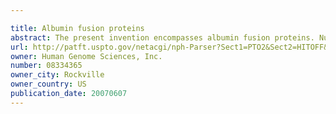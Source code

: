 ```yaml
---

title: Albumin fusion proteins
abstract: The present invention encompasses albumin fusion proteins. Nucleic acid molecules encoding the albumin fusion proteins of the invention are also encompassed by the invention, as are vectors containing these nucleic acids, host cells transformed with these nucleic acids vectors, and methods of making the albumin fusion proteins of the invention and using these nucleic acids, vectors, and/or host cells. Additionally the present invention encompasses pharmaceutical compositions comprising albumin fusion proteins and methods of treating, preventing, or ameliorating diseases, disorders or conditions using albumin fusion proteins of the invention.
url: http://patft.uspto.gov/netacgi/nph-Parser?Sect1=PTO2&Sect2=HITOFF&p=1&u=%2Fnetahtml%2FPTO%2Fsearch-adv.htm&r=1&f=G&l=50&d=PALL&S1=08334365&OS=08334365&RS=08334365
owner: Human Genome Sciences, Inc.
number: 08334365
owner_city: Rockville
owner_country: US
publication_date: 20070607
---
```

